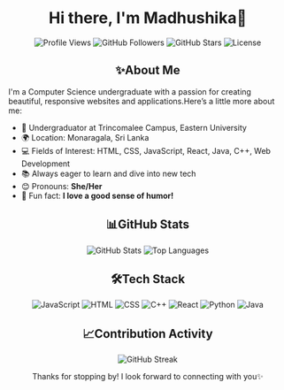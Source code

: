 <h1 align="center">Hi there, I'm Madhushika👋</h1>

<p align="center">
  <img src="https://komarev.com/ghpvc/?username=madhushika99&color=brightgreen" alt="Profile Views" />
  <img src="https://img.shields.io/github/followers/madhushika99?label=Followers" alt="GitHub Followers" />
  <img src="https://img.shields.io/github/stars/madhushika99?label=Total%20Stars" alt="GitHub Stars" />
  <img src="https://img.shields.io/badge/License-MIT-brightgreen" alt="License" />
</p>

<h2 align="center">✨About Me</h2>

I'm a Computer Science undergraduate with a passion for creating beautiful, responsive websites and applications.Here’s a little more about me:
- 🔭 Undergraduator at Trincomalee Campus, Eastern University
- 🌍 Location: Monaragala, Sri Lanka
- 💻 Fields of Interest: HTML, CSS, JavaScript, React, Java, C++, Web Development
- 📚 Always eager to learn and dive into new tech
- 😊 Pronouns: **She/Her**  
- 🎉 Fun fact: **I love a good sense of humor!**

<h2 align="center">📊GitHub Stats</h2>

<div align="center">
  <img src="https://github-readme-stats.vercel.app/api?username=madhushika99&show_icons=true&theme=dark" alt="GitHub Stats"  />
  <img src="https://github-readme-stats.vercel.app/api/top-langs/?username=madhushika99&layout=compact&theme=dark" alt="Top Languages" />
</div>

<h2 align="center">🛠️Tech Stack</h2>

<p align="center">
  <img src="https://img.shields.io/badge/JavaScript-blue" alt="JavaScript" />
  <img src="https://img.shields.io/badge/HTML-orange" alt="HTML" />
  <img src="https://img.shields.io/badge/CSS-blueviolet" alt="CSS" />
  <img src="https://img.shields.io/badge/C++-yellow" alt="C++" />
  <img src="https://img.shields.io/badge/React-brightgreen" alt="React" />
  <img src="https://img.shields.io/badge/Python-red" alt="Python" />
  <img src="https://img.shields.io/badge/Java-violet" alt="Java" />
</p>

<h2 align="center">📈Contribution Activity</h2>

<p align="center">
  <img src="https://github-readme-streak-stats.herokuapp.com/?user=madhushika99&theme=dark" alt="GitHub Streak" />
</p>

<p align="center">Thanks for stopping by! I look forward to connecting with you✨</p>
